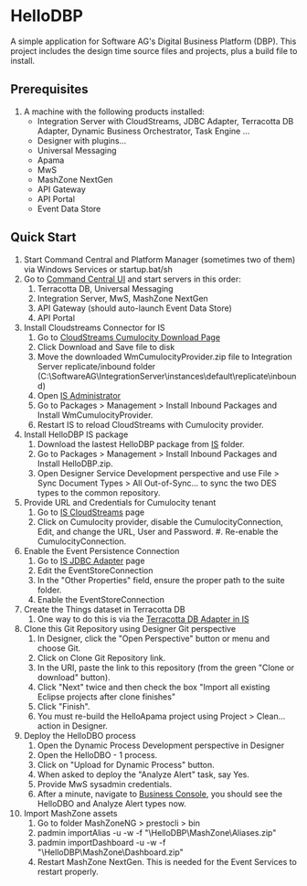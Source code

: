 # HelloDBP
A simple application for Software AG's Digital Business Platform (DBP). This project includes the design time source files and projects, plus a build file to install.

## Prerequisites
1. A machine with the following products installed:
    - Integration Server with CloudStreams, JDBC Adapter, Terracotta DB Adapter, Dynamic Business Orchestrator, Task Engine ...
    - Designer with plugins...
    - Universal Messaging
    - Apama
    - MwS
    - MashZone NextGen
    - API Gateway
    - API Portal
    - Event Data Store
  
## Quick Start
1. Start Command Central and Platform Manager (sometimes two of them) via Windows Services or startup.bat/sh
1. Go to [Command Central UI](https://localhost:8091/cce/web/#environment:ALL/t/0) and start servers in this order:
    1. Terracotta DB, Universal Messaging
    1. Integration Server, MwS, MashZone NextGen
    1. API Gateway (should auto-launch Event Data Store)
    1. API Portal
1. Install Cloudstreams Connector for IS
    1. Go to [CloudStreams Cumulocity Download Page](http://techcommunity.softwareag.com/ecosystem/communities/public/webmethods/products/cloudstreams/downloads/Cumulocity/index.html)
    1. Click Download and Save file to disk
    1. Move the downloaded WmCumulocityProvider.zip file to Integration Server replicate/inbound folder (C:\SoftwareAG\IntegrationServer\instances\default\replicate\inbound)
    1. Open [IS Administrator](http://localhost:5555)
    1. Go to Packages > Management > Install Inbound Packages and Install WmCumulocityProvider.
    1. Restart IS to reload CloudStreams with Cumulocity provider.
1. Install HelloDBP IS package
    1. Download the lastest HelloDBP package from [IS](IS) folder.
    1. Go to Packages > Management > Install Inbound Packages and Install HelloDBP.zip.
    1. Open Designer Service Development perspective and use File > Sync Document Types > All Out-of-Sync... to sync the two DES types to the common repository.
1. Provide URL and Credentials for Cumulocity tenant
    1. Go to [IS CloudStreams](http://localhost:5555/WmCloudStreams/) page
    1. Click on Cumulocity provider, disable the CumulocityConnection, Edit, and change the URL, User and Password.
    #. Re-enable the CumulocityConnection.
1. Enable the Event Persistence Connection
    1. Go to [IS JDBC Adapter](http://localhost:5555/WmRoot/adapter-index.dsp?url=%2FWmART%2FListResources.dsp%3FadapterTypeName%3DJDBCAdapter%26dspName%3D.LISTRESOURCES&adapter=JDBCAdapter&text=webMethods+Adapter+for+JDBC&help=true) page
    1. Edit the EventStoreConnection
    1. In the "Other Properties" field, ensure the proper path to the suite folder.
    1. Enable the EventStoreConnection
1. Create the Things dataset in Terracotta DB
    1. One way to do this is via the [Terracotta DB Adapter in IS](http://localhost:5555/WmRoot/adapter-index.dsp?url=%2FWmART%2FListResources.dsp%3FadapterTypeName%3Dcom.wm.adapter.wmtcdb.TCDBAdapter%26dspName%3D.LISTRESOURCES&adapter=com.wm.adapter.wmtcdb.TCDBAdapter&text=webMethods+Adapter+for+Terracotta+DB&help=true)
1. Clone this Git Repository using Designer Git perspective
    1. In Designer, click the "Open Perspective" button or menu and choose Git.
    1. Click on Clone Git Repository link.
    1. In the URI, paste the link to this repository (from the green "Clone or download" button).
    1. Click "Next" twice and then check the box "Import all existing Eclipse projects after clone finishes"
    1. Click "Finish".
    1. You must re-build the HelloApama project using Project > Clean... action in Designer.
1. Deploy the HelloDBO process
    1. Open the Dynamic Process Development perspective in Designer
    1. Open the HelloDBO - 1 process.
    1. Click on "Upload for Dynamic Process" button.
    1. When asked to deploy the "Analyze Alert" task, say Yes.
    1. Provide MwS sysadmin credentials.
    1. After a minute, navigate to [Business Console](http://localhost:8585/business.console#/), you should see the HelloDBO and Analyze Alert types now.
1. Import MashZone assets
    1. Go to folder MashZoneNG > prestocli > bin
    1. padmin importAlias -u <User> -w <Password> -f "<local git path>\HelloDBP\MashZone\Aliases.zip"
    1. padmin importDashboard -u <User> -w <Password> -f "<local git path>\HelloDBP\MashZone\Dashboard.zip"
    1. Restart MashZone NextGen. This is needed for the Event Services to restart properly.
    


